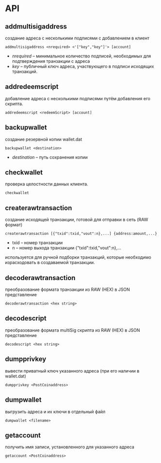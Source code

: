 # API

## addmultisigaddress

создание адреса с несколькими подписями с добавлением в клиент

`addmultisigaddress <nrequired> <'["key","key"]'> [account]`

- *nrequired* – минимальное количество подписей, необходимых для подтверждения транзакции с адреса 
- *key* – публичный ключ адреса, участвующего в подписи исходящих транзакций.

## addredeemscript 

добавление адреса с несколькими подписями путём добавления его скрипта.

`addredeemscript <redeemScript> [account]`

## backupwallet  

создание резервной копии wallet.dat 

`backupwallet <destination>`

- *destination* – путь сохранения копии

## checkwallet  

проверка целостности данных клиента. 

`checkwallet`

## createrawtransaction  

создание исходящей транзакции, готовой для отправки в сеть (RAW формат) 

`createrawtransaction [{"txid":txid,"vout":n},...] {address:amount,...}`

- txid – номер транзакции 
- n – номер выхода транзакции {"txid":txid,"vout":n},... 

используется для ручной подборки транзакций, которые необходимо израсходовать в создаваемой транзакции.

## decoderawtransaction 

преобразование формата транзакции из RAW (HEX) в JSON представление

`decoderawtransaction <hex string>`

## decodescript 

преобразование формата multiSig скрипта из RAW (HEX) в JSON представление

`decodescript <hex string>`

## dumpprivkey  

вывести приватный ключ указанного адреса (при его наличии в wallet.dat)

`dumpprivkey <PostCoinaddress>`

## dumpwallet   

выгрузить адреса и их ключи в отдельный файл

`dumpwallet <filename>`

## getaccount    

получить имя записи, установленного для указанного адреса

`getaccount <PostCoinaddress>`
